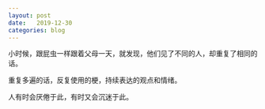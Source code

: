 ```yaml
---
layout: post
date:   2019-12-30
categories: blog
---
```


小时候，跟屁虫一样跟着父母一天，就发现，他们见了不同的人，却重复了相同的话。  

重复多遍的话，反复使用的梗，持续表达的观点和情绪。  

人有时会厌倦于此，有时又会沉迷于此。  









